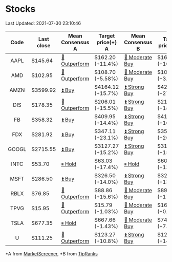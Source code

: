 # Stocks
Last Updated: 2021-07-30 23:10:46

|Code|Last close|Mean Consensus A|Target price(+) A|Mean Consensus B|Target price(+) B|
|:--:|-|-|-|-|-|
|AAPL|$145.64|[🔼 Outperform](https://m.marketscreener.com/quote/stock/-4849/)|$162.20 (+11.4%)|[🔼 Moderate Buy](https://www.tipranks.com/stocks/aapl/forecast)|$161.72 (+10.87%)|
|AMD|$102.95|[🔼 Outperform](https://m.marketscreener.com/quote/stock/-19475876/)|$108.70 (+5.58%)|[🔼 Moderate Buy](https://www.tipranks.com/stocks/amd/forecast)|$108.73 (+3.15%)|
|AMZN|$3599.92|[⏫ Buy](https://m.marketscreener.com/quote/stock/-12864605/)|$4164.12 (+15.7%)|[⏫ Strong Buy](https://www.tipranks.com/stocks/amzn/forecast)|$4239.45 (+27.40%)|
|DIS|$178.35|[🔼 Outperform](https://m.marketscreener.com/quote/stock/-4842/)|$206.01 (+15.5%)|[⏫ Strong Buy](https://www.tipranks.com/stocks/dis/forecast)|$210.67 (+18.12%)|
|FB|$358.32|[⏫ Buy](https://m.marketscreener.com/quote/stock/-10547141/)|$409.95 (+14.4%)|[⏫ Strong Buy](https://www.tipranks.com/stocks/fb/forecast)|$416.07 (+16.78%)|
|FDX|$281.92|[⏫ Buy](https://m.marketscreener.com/quote/stock/-12585/)|$347.11 (+23.1%)|[⏫ Strong Buy](https://www.tipranks.com/stocks/fdx/forecast)|$355.45 (+26.08%)|
|GOOGL|$2715.55|[⏫ Buy](https://m.marketscreener.com/quote/stock/-24203373/)|$3127.27 (+15.2%)|[⏫ Strong Buy](https://www.tipranks.com/stocks/googl/forecast)|$3147.70 (+15.91%)|
|INTC|$53.70|[⏸ Hold](https://m.marketscreener.com/quote/stock/-4829/)|$63.03 (+17.4%)|[⏸ Hold](https://www.tipranks.com/stocks/intc/forecast)|$60.86 (+13.33%)|
|MSFT|$286.50|[⏫ Buy](https://m.marketscreener.com/quote/stock/-4835/)|$326.50 (+14.0%)|[⏫ Strong Buy](https://www.tipranks.com/stocks/msft/forecast)|$322.75 (+13.28%)|
|RBLX|$76.85|[🔼 Outperform](https://m.marketscreener.com/quote/stock/-117793644/)|$88.86 (+15.6%)|[🔼 Moderate Buy](https://www.tipranks.com/stocks/rblx/forecast)|$89.33 (+17.23%)|
|TPVG|$15.95|[🔼 Outperform](https://m.marketscreener.com/quote/stock/-15933327/)|$15.79 (-1.03%)|[🔼 Moderate Buy](https://www.tipranks.com/stocks/tpvg/forecast)|$16.00 (+0.31%)|
|TSLA|$677.35|[⏸ Hold](https://m.marketscreener.com/quote/stock/-6344549/)|$667.66 (-1.43%)|[🔼 Moderate Buy](https://www.tipranks.com/stocks/tsla/forecast)|$741.76 (+7.72%)|
|U|$111.25|[🔼 Outperform](https://m.marketscreener.com/quote/stock/-112492634/)|$123.27 (+10.8%)|[⏫ Strong Buy](https://www.tipranks.com/stocks/u/forecast)|$122.57 (+14.12%)|


*A from [MarketScreener](https://www.marketscreener.com), *B from [TipRanks](https://www.tipranks.com)
